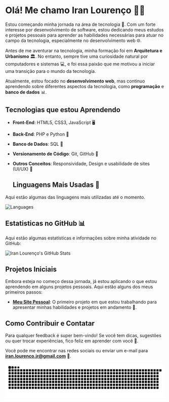 # Olá! Me chamo Iran Lourenço 👨‍💻

Estou começando minha jornada na área de tecnologia 🚀. Com um forte interesse por desenvolvimento de software, estou dedicando meus estudos e projetos pessoais para aprender as habilidades necessárias para atuar no campo da tecnologia, especialmente no desenvolvimento web 🌐.

Antes de me aventurar na tecnologia, minha formação foi em **Arquitetura e Urbanismo** 🏛️. No entanto, sempre tive uma curiosidade natural por computadores e sistemas 💻, e foi essa paixão que me motivou a iniciar uma transição para o mundo da tecnologia.

Atualmente, estou focado no **desenvolvimento web**, mas continuo aprendendo sobre diferentes aspectos da tecnologia, como **programação** e **banco de dados** 📊.

## Tecnologias que estou Aprendendo

- **Front-End**: HTML5, CSS3, JavaScript 🖥️
- **Back-End**:  PHP e Python 🐍
- **Banco de Dados**: SQL 📂
- **Versionamento de Código**: Git, GitHub 🌱
- **Outros Conceitos**: Responsividade, Design e usabilidade de sites (UI/UX) 🎨

  ##  Linguagens Mais Usadas   🔗
Aqui estão algumas das linguagens mais utilizadas até o momento.
 
![Languages](https://github-readme-stats.vercel.app/api/top-langs/?username=Iranlsjr&langs_count=6&theme=radical)

##  Estatisticas no GitHub  📊

Aqui estão algumas estatísticas e informações sobre minha atividade no GitHub:

![Iran Lourenço's GitHub Stats](https://github-readme-stats.vercel.app/api?username=Iranlsjr&show_icons=true&count_private=true&hide_title=true&theme=radical)


## Projetos Iniciais

Embora esteja no começo dessa jornada, já estou aplicando o que estou aprendendo em alguns projetos pessoais. Aqui estão alguns dos meus primeiros passos:

- **[Meu Site Pessoal](https://iranilsj.github.io/meu-site/)**: O primeiro projeto em que estou trabalhando para apresentar minhas habilidades e projetos em andamento 🔧.


## Como Contribuir e Contatar

Para qualquer feedback é super bem-vindo! Se você tem dicas, sugestões ou quer trocar experiências, fico feliz em aprender com você 🤝.

Você pode me encontrar nas redes sociais ou enviar um e-mail para **iran.lourenco.jr@gmail.com** 📩.

<picture>
  <source media="(prefers-color-scheme: dark)" srcset="https://raw.githubusercontent.com/Iranlsjr/Iranlsjr/output/github-contribution-grid-snake-dark.svg">
  <source media="(prefers-color-scheme: light)" srcset="https://raw.githubusercontent.com/Iranlsjr/Iranlsjr/output/github-contribution-grid-snake.svg">
  <img alt="github contribution grid snake animation" src="https://raw.githubusercontent.com/Iranlsjr/Iranlsjr/output/github-contribution-grid-snake.svg">
</picture>
